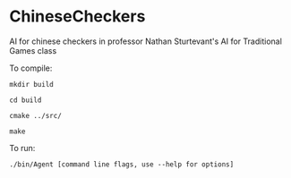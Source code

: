 # ChineseCheckers
AI for chinese checkers in professor Nathan Sturtevant's AI for Traditional Games class

To compile:

	mkdir build

	cd build

	cmake ../src/

	make


To run:

	./bin/Agent [command line flags, use --help for options]


